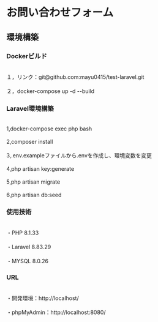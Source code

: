 <h1>お問い合わせフォーム</h1>
<h2>環境構築</h2>
<h3>Dockerビルド</h3>
<br>１，リンク：git@github.com:mayu0415/test-laravel.git</br>
<br>２，docker-compose up -d --build</br>
<h3>Laravel環境構築</h3>
<br>1,docker-compose exec php bash</br>
<br>2,composer install</br>
<br>3,.env.exampleファイルから.envを作成し、環境変数を変更</br>
<br>4,php artisan key:generate</br>
<br>5,php artisan migrate</br>
<br>6,php artisan db:seed</br>
<h3>使用技術</h3>
<br>・PHP 8.1.33</br>
<br>・Laravel 8.83.29</br>
<br>・MYSQL 8.0.26</br>
<h3>URL</h3>
<br>・開発環境：http://localhost/</br>
<br>・phpMyAdmin：http://localhost:8080/</br>

